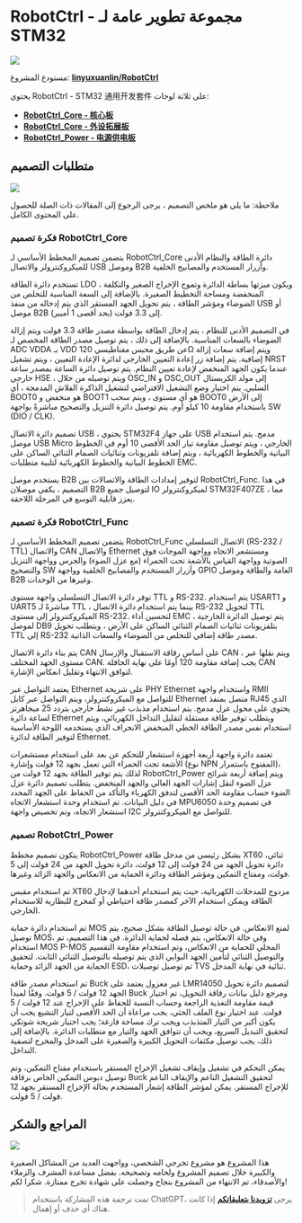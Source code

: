 # RobotCtrl - مجموعة تطوير عامة لـ STM32

![](https://wiki-media-1253965369.cos.ap-guangzhou.myqcloud.com/img/20220416181125.jpeg)

مستودع المشروع: [**linyuxuanlin/RobotCtrl**](https://github.com/linyuxuanlin/RobotCtrl)

يحتوي RobotCtrl - STM32 通用开发套件 على ثلاثة لوحات:

- [**RobotCtrl_Core - 核心板**](https://wiki-power.com/ar/RobotCtrl_Core-%E6%A0%B8%E5%BF%83%E6%9D%BF)
- [**RobotCtrl_Core - 外设拓展板**](https://wiki-power.com/ar/RobotCtrl_Func-%E5%A4%96%E8%AE%BE%E6%8B%93%E5%B1%95%E6%9D%BF)
- [**RobotCtrl_Power - 电源供电板**](https://wiki-power.com/ar/RobotCtrl_Power-%E7%94%B5%E6%BA%90%E4%BE%9B%E7%94%B5%E6%9D%BF)

## متطلبات التصميم

![](https://wiki-media-1253965369.cos.ap-guangzhou.myqcloud.com/img/20220527111854.png)

ملاحظة: ما يلي هو ملخص التصميم ، يرجى الرجوع إلى المقالات ذات الصلة للحصول على المحتوى الكامل.

### فكرة تصميم RobotCtrl_Core

يتضمن تصميم المخطط الأساسي لـ RobotCtrl_Core دائرة الطاقة والنظام الأدنى للميكروكنترولر والاتصال USB وموصل B2B وأزرار المستخدم والمصابيح الخلفية.

تستخدم دائرة الطاقة LDO ، ويكون ميزتها بساطة الدائرة وتموج الإخراج الصغير والتكلفة المنخفضة ومساحة التخطيط الصغيرة. بالإضافة إلى السعة المناسبة للتخلص من الضوضاء ومؤشر الطاقة ، يتم تحويل الجهد المستقر الذي يتم إدخاله من منفذ USB أو موصل B2B إلى 3.3 فولت (بحد أقصى 1 أمبير).

في التصميم الأدنى للنظام ، يتم إدخال الطاقة بواسطة مصدر طاقة 3.3 فولت ويتم إزالة الضوضاء بالسعات المناسبة. بالإضافة إلى ذلك ، يتم توصيل مصدر الطاقة المخصص لـ ADC VDDA بـ VDD عن طريق محبس مغناطيسي 120Ω ويتم إضافة سعات إزالة إضافية. يتم إضافة زر إعادة التعيين الخارجي لدائرة الإعادة التعيين ، ويتم تشغيل NRST عندما يكون الجهد المنخفض لإعادة تعيين النظام. يتم توصيل دائرة الساعة بمصدر ساعة خارجي HSE ، ويتم توصيله من خلال OSC_IN و OSC_OUT إلى مولد الكريستال السلبي. يتم اختيار وضع التشغيل الافتراضي لتشغيل الذاكرة الفلاش المدمجة ، أي BOOT0 هو منخفض و BOOT1 هو أي مستوى ، ويتم سحب BOOT0 إلى الأرض باستخدام مقاومة 10 كيلو أوم. يتم توصيل دائرة التنزيل والتصحيح مباشرةً بواجهة SW (DIO / CLK).

تصميم دائرة الاتصال USB ، يحتوي STM32F4 على جهاز USB مدمج. يتم استخدام موصل USB Micro الخارجي ، ويتم توصيل مقاومة تيار الحد الأقصى 10 أوم في الخطوط البيانية والخطوط الكهربائية ، ويتم إضافة تلفزيونات وثنائيات الصمام الثنائي الساكن على الخطوط البيانية والخطوط الكهربائية لتلبية متطلبات EMC.

يستخدم موصل B2B لتوفير إمدادات الطاقة والاتصالات بين RobotCtrl_Func. في هذا التصميم ، يكفي موصلان B2B لتوصيل جميع IO لميكروكنترولر STM32F407ZE ، مما يعزز قابلية التوسع في المرحلة اللاحقة.

### فكرة تصميم RobotCtrl_Func

يتضمن تصميم المخطط الأساسي لـ RobotCtrl_Func الاتصال التسلسلي (RS-232 / TTL) والاتصال CAN والاتصال Ethernet ومستشعر الاتجاه وواجهة الموجات فوق الصوتية وواجهة القياس بالأشعة تحت الحمراء (مع عزل الضوء) والجرس وواجهة التنزيل والتصحيح SW وأزرار المستخدم والمصابيح الخلفية وواجهة GPIO العامة والطاقة وموصل B2B وغيرها من الوحدات.

توفر دائرة الاتصال التسلسلي واجهة مستوى TTL و RS-232. يتم استخدام USART1 و UART5 مباشرةً لـ TTL ، بينما يتم استخدام دائرة الاتصال RS-232 لتحويل TTL الميكروكنترولر إلى مستوى RS-232. لتحسين أداء EMC ، يتم توصيل الدائرة الخارجية لموصل DB9 بتلفزيونات ثنائيات الصمام الثنائي الساكن على الأرض ، ويتطلب تحويل TTL إلى RS-232 مصدر طاقة إضافي للتخلص من الضوضاء والسعات الذاتية.

يتم بناء دائرة الاتصال CAN على أساس رقاقة الاستقبال والإرسال CAN ، ويتم نقلها عبر مستوى الجهد المختلف CAN. يجب إضافة مقاومة 120 أومًا على نهاية الحافلة CAN لتوافق الانتهاء وتقليل انعكاس الإشارة.

يعتمد التواصل عبر Ethernet على شريحة PHY Ethernet واستخدام واجهة RMII للتواصل مع الميكروكنترولر، ويتم التواصل عبر كابل Ethernet متصل بمنفذ RJ45 الذي يحتوي على محول عزل مدمج. يتم استخدام مذبذب غير نشط خارجي بتردد 25 ميجاهرتز لساعة دائرة Ethernet ويتطلب توفير طاقة مستقلة لتقليل التداخل الكهربائي، ويتم استخدام نفس مصدر الطاقة الخطي المنخفض الانحراف الذي يستخدمه اللوحة الأساسية لتوفير الطاقة لدائرة Ethernet.

تعتمد دائرة واجهة أربعة أجهزة استشعار للتحكم عن بعد على استخدام مستشعرات الأشعة تحت الحمراء التي تعمل بجهد 12 فولت وإشارة (نوع NPN المفتوح باستمرار)، لذلك يتم توفير الطاقة بجهد 12 فولت من RobotCtrl_Power ويتم إضافة أربعة شرائح عزل الضوء لنقل إشارات الجهد العالي والجهد المنخفض. يتطلب تصميم دائرة عزل الضوء حساب مقاومة الحد الأقصى لتدفق الكهرباء والتأكد من الحفاظ على الجهد المحدد في دليل البيانات. تم استخدام وحدة استشعار الاتجاه MPU6050 في تصميم وحدة استشعار الاتجاه، وتم تخصيص واجهة I2C للتواصل مع الميكروكنترولر.

### تصميم RobotCtrl_Power

يتكون تصميم مخطط RobotCtrl_Power بشكل رئيسي من مدخل طاقة XT60 ثنائي، دائرة تحويل الجهد من 24 فولت إلى 12 فولت، دائرة تحويل الجهد من 24 فولت إلى 5 فولت، ومفتاح التمكين ومؤشر الطاقة ودائرة الحماية من الانعكاس والجهد الزائد وغيرها.

تم استخدام مقبس XT60 مزدوج للمدخلات الكهربائية، حيث يتم استخدام أحدهما لإدخال الطاقة ويمكن استخدام الآخر كمصدر طاقة احتياطي أو كمخرج للبطارية للاستخدام الخارجي.

تم استخدام دائرة حماية MOS لمنع الانعكاس. في حالة توصيل الطاقة بشكل صحيح، يتم توصيل MOS، وفي حالة الانعكاس، يتم فصله لحماية الدائرة. في هذا التصميم، تم استخدام MOS P-MOS المحلي للحماية من الانعكاس، وتم استخدام مقاومة التقسيم والتوصيل الثنائي لتأمين الجهد البوابي الذي يتم توصيله بالتوصيل الثنائي الثابت. لتحقيق الحماية من الجهد الزائد وحماية ESD، تم توصيل توصيلات TVS ثنائية في نهاية المدخل.

تم استخدام مصدر طاقة Buck غير معزول يعتمد على LMR14050 لتصميم دائرة تحويل الجهد 12 فولت / 5 فولت. وفقًا لمبدأ Buck ومرجع دليل بيانات رقاقة التحويل، تم اختيار قيمة مقاومة التغذية الراجعة وحساب النسبة للحفاظ على الإخراج عند 12 فولت / 5 فولت. عند اختيار نوع الملف الحثي، يجب مراعاة أن الحد الأقصى لتيار التشبع يجب أن يكون أكبر من التيار المتذبذب ويجب ترك مساحة فارغة؛ يجب اختيار شريحة شوتكي لتحقيق التبديل السريع، ويجب أن تتوافق الجهد والتيار مع متطلبات الدائرة. بالإضافة إلى ذلك، يجب توصيل مكثفات التحويل الكبيرة والصغيرة على المدخل والمخرج لتصفية التداخل.

يمكن التحكم في تشغيل وإيقاف تشغيل الإخراج المستقر باستخدام مفتاح التمكين، وتم توصيل دبوس التمكين الخاص برقاقة Buck لتحقيق التشغيل الناعم والإيقاف الناعم للإخراج المستقر. يمكن لمؤشر الطاقة إشعار المستخدم بحالة الإخراج المستقر بجهد 12 فولت / 5 فولت.

## المراجع والشكر

![](https://wiki-media-1253965369.cos.ap-guangzhou.myqcloud.com/img/20220416181139.jpeg)

هذا المشروع هو مشروع تخرجي الشخصي، وواجهت العديد من المشاكل الصغيرة والكبيرة خلال تصميم المشروع ولحامه وتصحيحه. بفضل مساعدة المشرف والزملاء والأصدقاء، تم الانتهاء من المشروع بنجاح وحصلت على شهادة تخرج ممتازة. شكرا لكم!

> تمت ترجمة هذه المشاركة باستخدام ChatGPT، يرجى [**تزويدنا بتعليقاتكم**](https://github.com/linyuxuanlin/Wiki_MkDocs/issues/new) إذا كانت هناك أي حذف أو إهمال.
